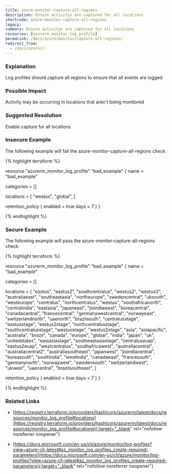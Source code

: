 ```yaml
---
title: azure-monitor-capture-all-regions
description: Ensure activitys are captured for all locations
shortcode: azure-monitor-capture-all-regions
legacy: 
summary: Ensure activitys are captured for all locations 
resources: [azurerm_monitor_log_profile] 
permalink: /docs/azure/monitor/capture-all-regions/
redirect_from: 
  - /docs/azure//
---
```


### Explanation

Log profiles should capture all regions to ensure that all events are logged

### Possible Impact
Activity may be occurring in locations that aren't being monitored

### Suggested Resolution
Enable capture for all locations


### Insecure Example

The following example will fail the azure-monitor-capture-all-regions check.

{% highlight terraform %}


resource "azurerm_monitor_log_profile" "bad_example" {
  name = "bad_example"

  categories = []

  locations = [
    "westus",
    "global",
  ]

  retention_policy {
    enabled = true
    days    = 7
  }
}

{% endhighlight %}



### Secure Example

The following example will pass the azure-monitor-capture-all-regions check.

{% highlight terraform %}

resource "azurerm_monitor_log_profile" "bad_example" {
  name = "bad_example"

  categories = []

  locations = [
	"eastus",
	"eastus2",
	"southcentralus",
	"westus2",
	"westus3",
	"australiaeast",
	"southeastasia",
	"northeurope",
	"swedencentral",
	"uksouth",
	"westeurope",
	"centralus",
	"northcentralus",
	"westus",
	"southafricanorth",
	"centralindia",
	"eastasia",
	"japaneast",
	"jioindiawest",
	"koreacentral",
	"canadacentral",
	"francecentral",
	"germanywestcentral",
	"norwayeast",
	"switzerlandnorth",
	"uaenorth",
	"brazilsouth",
	"centralusstage",
	"eastusstage",
	"eastus2stage",
	"northcentralusstage",
	"southcentralusstage",
	"westusstage",
	"westus2stage",
	"asia",
	"asiapacific",
	"australia",
	"brazil",
	"canada",
	"europe",
	"global",
	"india",
	"japan",
	"uk",
	"unitedstates",
	"eastasiastage",
	"southeastasiastage",
	"centraluseuap",
	"eastus2euap",
	"westcentralus",
	"southafricawest",
	"australiacentral",
	"australiacentral2",
	"australiasoutheast",
	"japanwest",
	"jioindiacentral",
	"koreasouth",
	"southindia",
	"westindia",
	"canadaeast",
	"francesouth",
	"germanynorth",
	"norwaywest",
	"swedensouth",
	"switzerlandwest",
	"ukwest",
	"uaecentral",
	"brazilsoutheast",
  ]

  retention_policy {
    enabled = true
    days    = 7
  }
}

			
{% endhighlight %}



### Related Links


- [https://registry.terraform.io/providers/hashicorp/azurerm/latest/docs/resources/monitor_log_profile#locations](https://registry.terraform.io/providers/hashicorp/azurerm/latest/docs/resources/monitor_log_profile#locations){:target="_blank" rel="nofollow noreferrer noopener"}

- [https://docs.microsoft.com/en-us/cli/azure/monitor/log-profiles?view=azure-cli-latest#az_monitor_log_profiles_create-required-parameters](https://docs.microsoft.com/en-us/cli/azure/monitor/log-profiles?view=azure-cli-latest#az_monitor_log_profiles_create-required-parameters){:target="_blank" rel="nofollow noreferrer noopener"}


